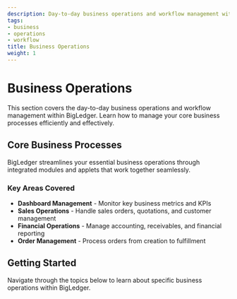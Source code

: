 ```yaml
---
description: Day-to-day business operations and workflow management with BigLedger
tags:
- business
- operations
- workflow
title: Business Operations
weight: 1
---
```



# Business Operations

This section covers the day-to-day business operations and workflow management within BigLedger. Learn how to manage your core business processes efficiently and effectively.

## Core Business Processes

BigLedger streamlines your essential business operations through integrated modules and applets that work together seamlessly.

### Key Areas Covered

- **Dashboard Management** - Monitor key business metrics and KPIs
- **Sales Operations** - Handle sales orders, quotations, and customer management
- **Financial Operations** - Manage accounting, receivables, and financial reporting
- **Order Management** - Process orders from creation to fulfillment

## Getting Started

Navigate through the topics below to learn about specific business operations within BigLedger.
